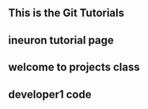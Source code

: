 ## This is the Git Tutorials
## ineuron tutorial page
## welcome to projects class
## developer1 code

